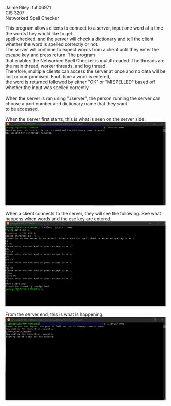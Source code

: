 Jaime Riley: tuh06971<br />
CIS 3207<br />
Networked Spell Checker<br />

This program allows clients to connect to a server, input one word at a time the words they would like to get <br />
spell-checked, and the server will check a dictionary and tell the client whether the word is spelled correctly or not. <br />
The server will continue to expect words from a client until they enter the escape key and press return. The program <br />
that enables the Networked Spell Checker is multithreaded. The threads are the main thread, worker threads, and log thread.  
Therefore, multiple clients can access the server at once and no data will be lost or compromised. Each time a word is entered,  
the word is returned followed by either "OK" or "MISPELLED" based off whether the input was spelled correctly. <br />  
When the server is ran using "./server", the person running the server can choose a port number and dictionary name that they want  
to be accessed. 


When the server first starts, this is what is seen on the server side:  
![When the server first starts](ServerSide1.png)  


When a client connects to the server, they will see the following. See what happens when words and the esc key are entered.   
![When the client first connects to the server](ClientSide1.png)

From the server end, this is what is happening:      
![When the server receives words and client disconnects](ServerSide2.png)

